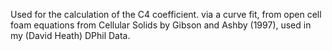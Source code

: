 Used for the calculation of the C4 coefficient. via a curve fit, from open cell foam equations from Cellular Solids by Gibson and Ashby (1997), used in my (David Heath) DPhil Data.
